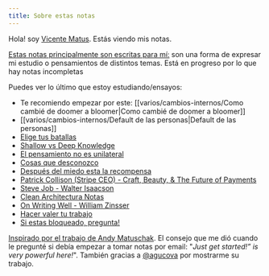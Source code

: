 ```yaml
---
title: Sobre estas notas
---
```

Hola! soy [Vicente Matus](https://www.vicentematus.cl/). Estás viendo mis notas.

[Estas notas principalmente son escritas para mí:](https://notes.andymatuschak.org/z5E5QawiXCMbtNtupvxeoEX) son una forma de expresar mi estudio o pensamientos de distintos temas. Está en progreso por lo que hay notas incompletas

Puedes ver lo último que estoy estudiando/ensayos:  
- Te recomiendo empezar por este: [[varios/cambios-internos/Como cambié de doomer a bloomer|Como cambié de doomer a bloomer]]
- [[varios/cambios-internos/Default de las personas|Default de las personas]]
- [Elige tus batallas](ideas/Elige%20tus%20batallas.md)
- [Shallow vs Deep Knowledge](varios/conocimiento/Shallow%20vs%20Deep%20Knowledge.md)
-  [El pensamiento no es unilateral](ideas/El%20pensamiento%20no%20es%20unilateral.md)
- [Cosas que desconozco](varios/Cosas%20que%20desconozco.md)
- [Después del miedo esta la recompensa](varios/cambios-internos/Después%20del%20miedo%20esta%20la%20recompensa.md)
- [Patrick Collison (Stripe CEO) - Craft, Beauty, & The Future of Payments](videos/dwarkesh-patel-interviews/Patrick%20Collison%20(Stripe%20CEO)%20-%20Craft,%20Beauty,%20&%20The%20Future%20of%20Payments.md)
- [Steve Job - Walter Isaacson](Libros/Steve%20Job%20-%20Walter%20Isaacson.md) 
- [Clean Architectura Notas](Libros/Clean%20Architectura%20Notas.md)
- [On Writing Well - William Zinsser](Libros/On%20Writing%20Well%20-%20William%20Zinsser.md)
- [Hacer valer tu trabajo](varios/comunicacion/Hacer%20valer%20tu%20trabajo.md)
- [Si estas bloqueado, pregunta!](videos/Si%20estas%20bloqueado,%20pregunta!.md)

[Inspirado por el trabajo de Andy Matuschak](https://andymatuschak.org/). El consejo que me dió cuando le pregunté si debía empezar a tomar notas por email: "*Just get started!” is very powerful here!*".  También gracias a [@agucova](https://github.com/agucova) por mostrarme su trabajo.

